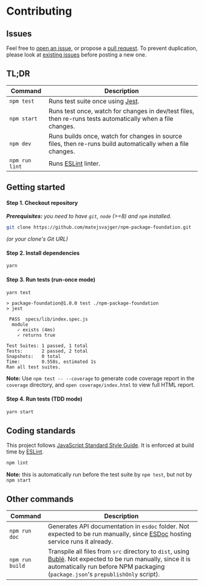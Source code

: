 # Contributing

## Issues

Feel free to [open an issue](https://github.com/matejsvajger/npm-package-foundation/issues/new),
or propose a [pull request](https://github.com/matejsvajger/npm-package-foundation/pulls).
To prevent duplication, please look at [existing issues](https://github.com/matejsvajger/npm-package-foundation/issues?q=is%3Aissue) before posting a new one.

## TL;DR

| Command        | Description                                                                                                |
| -------------- | ---------------------------------------------------------------------------------------------------------- |
| `npm test`     | Runs test suite once using [Jest](http://jestjs.io/).                                                      |
| `npm start`    | Runs test once, watch for changes in dev/test files, then re-runs tests automatically when a file changes. |
| `npm dev`      | Runs builds once, watch for changes in source files, then re-runs build automatically when a file changes. |
| `npm run lint` | Runs [ESLint](https://eslint.org/) linter.                                                                 |

## Getting started

#### Step 1. Checkout repository

_**Prerequisites:** you need to have `git`, `node` (>=8) and `npm` installed_.

```bash
git clone https://github.com/matejsvajger/npm-package-foundation.git
```

_(or your clone's Git URL)_

#### Step 2. Install dependencies

```bash
yarn
```

#### Step 3. Run tests (run-once mode)

```bash
yarn test
```

```log
> package-foundation@1.0.0 test ./npm-package-foundation
> jest

 PASS  specs/lib/index.spec.js
  module
    ✓ exists (4ms)
    ✓ returns true

Test Suites: 1 passed, 1 total
Tests:       2 passed, 2 total
Snapshots:   0 total
Time:        0.558s, estimated 1s
Ran all test suites.
```

**Note:** Use `npm test -- --coverage` to generate code coverage report in the `coverage` directory, and `open coverage/index.html` to view full HTML report.

#### Step 4. Run tests (TDD mode)

```bash
yarn start
```

## Coding standards

This project follows [JavaScript Standard Style Guide](https://standardjs.com/). It is enforced at build time by [ESLint](http://eslint.org/).

```bash
npm lint
```

**Note:** this is automatically run before the test suite by `npm test`, but not by `npm start`

## Other commands

| Command         | Description                                                                                                                                                                                                                       |
| --------------- | --------------------------------------------------------------------------------------------------------------------------------------------------------------------------------------------------------------------------------- |
| `npm run doc`   | Generates API documentation in `esdoc` folder. Not expected to be run manually, since [ESDoc](https://esdoc.org/) hosting service runs it already.                                                                                |
| `npm run build` | Transpile all files from `src` directory to `dist`, using [Bublé](https://buble.surge.sh/guide/). Not expected to be run manually, since it is automatically run before NPM packaging (`package.json`'s `prepublishOnly` script). |
